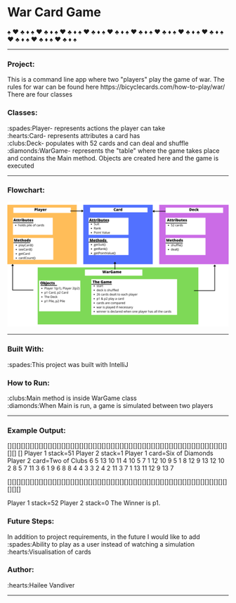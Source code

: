 # War Card Game
:spades: :hearts: :clubs: :diamonds: :spades: :hearts: :clubs: :diamonds: :spades: :hearts: :clubs: :diamonds: :spades: :hearts: :clubs: :diamonds: :spades: :hearts: :clubs: :diamonds: :spades: :hearts: :clubs: :diamonds: :spades: :hearts: :clubs: :diamonds: :spades: :hearts: :clubs: :diamonds: :spades: :hearts: :clubs: :diamonds: :spades: :hearts: :clubs: :diamonds: :spades: :hearts: :clubs: :diamonds: :spades: :hearts: :clubs: :diamonds: :spades:
<hr size = "4">

<h3> Project: </h3>
This is a command line app where two "players" play the game of war. The rules for war can be found here https://bicyclecards.com/how-to-play/war/
There are four classes 

<h3> Classes: </h3>
:spades:Player- represents actions the player can take<br />
:hearts:Card- represents attributes a card has<br /> 
:clubs:Deck- populates with 52 cards and can deal and shuffle<br />
:diamonds:WarGame- represents the "table" where the game takes place and contains the Main method. Objects are created here and the game is executed
 <hr size = "4">
 
 <h3> Flowchart: </h3>
 
![flowchart](https://github.com/HaileeVandiver/War_Card_Game/blob/73d66dab42d6bea35f31c23efc15ccd0b3412660/WarGame%20Flowchart.png)
 
 
 
<hr size = "4">

<h3> Built With: </h3>
      :spades:This project was built with IntelliJ 
      

<h3> How to Run: </h3>
:clubs:Main method is inside WarGame class <br />
:diamonds:When Main is run, a game is simulated between two players 
<hr size = "4">

<h3> Example Output: </h3>
[][][][][][][][][][][][][][][][][][][][][][][][][][][][][][][][][][][][][][][][][][][][][][][][][][][]
[]
Player 1 stack=51 Player 2 stack=1
Player 1 card=Six of Diamonds
Player 2 card=Two of Clubs
6 5 13 10 11 4 10 5 7 1 12 10 9 5 1 8 12 9 13 12 10 2 8 5 7 11 3 6 1 9 6 8 8 4 4 3 3 2 4 2 11 3 7 1 13 11 12 9 13 7 

[][][][][][][][][][][][][][][][][][][][][][][][][][][][][][][][][][][][][][][][][][][][][][][][][][][][]

Player 1 stack=52 Player 2 stack=0
The Winner is p1.





<h3> Future Steps: </h3>
In addition to project requirements, in the future I would like to add<br />
:spades:Ability to play as a user instead of watching a simulation<br />
:hearts:Visualisation of cards




<h3> Author: </h3>
      :hearts:Hailee Vandiver
     
<hr size = "4">
